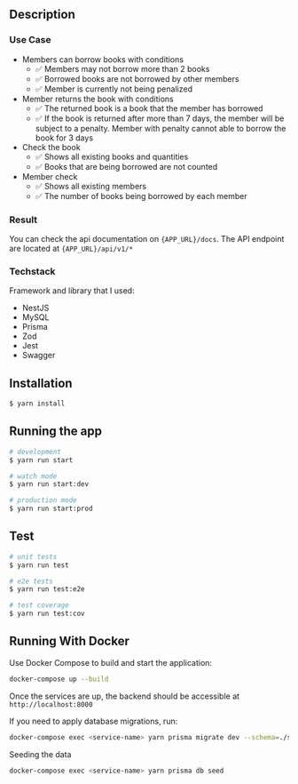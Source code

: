 ## Description

### Use Case

- Members can borrow books with conditions
    - ✅  Members may not borrow more than 2 books
    - ✅  Borrowed books are not borrowed by other members
    - ✅  Member is currently not being penalized
- Member returns the book with conditions
    - ✅  The returned book is a book that the member has borrowed
    - ✅  If the book is returned after more than 7 days, the member will be subject to a penalty. Member with penalty cannot able to borrow the book for 3 days
- Check the book
    - ✅  Shows all existing books and quantities
    - ✅  Books that are being borrowed are not counted
- Member check
    - ✅  Shows all existing members
    - ✅  The number of books being borrowed by each member

### Result

You can check the api documentation on `{APP_URL}/docs`. The API endpoint are located at `{APP_URL}/api/v1/*`

### Techstack

Framework and library that I used:

- NestJS
- MySQL
- Prisma
- Zod
- Jest
- Swagger

## Installation

```bash
$ yarn install
```

## Running the app

```bash
# development
$ yarn run start

# watch mode
$ yarn run start:dev

# production mode
$ yarn run start:prod
```

## Test

```bash
# unit tests
$ yarn run test

# e2e tests
$ yarn run test:e2e

# test coverage
$ yarn run test:cov
```

## Running With Docker

Use Docker Compose to build and start the application:

```bash
docker-compose up --build
```

Once the services are up, the backend should be accessible at 
`http://localhost:8000`

If you need to apply database migrations, run:

```bash
docker-compose exec <service-name> yarn prisma migrate dev --schema=./src/infrastructure/prisma/schema.prisma
```

Seeding the data
```bash
docker-compose exec <service-name> yarn prisma db seed
```
